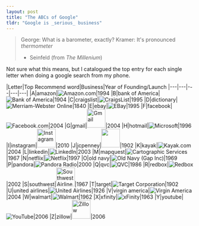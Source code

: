 ```yaml
---
layout: post
title: "The ABCs of Google"
tldr: "Google is _serious_ business"
---
```


>  George: What is a barometer, exactly?
>  Kramer: It's pronounced _thermometer_
>   - Seinfeld (from _The Millenium_)

Not sure what this means, but I catalogued the top entry for each single letter when doing a google search from my phone.

|Letter|Top Recommend word|Business|Year of Founding/Launch
|---|---|---|---|---|
|A|amazon|![Amazon.com](http://upload.wikimedia.org/wikipedia/commons/thumb/6/62/Amazon.com-Logo.svg/100px-Amazon.com-Logo.svg.png)|1994
|B|bank of America|![Bank of America](http://upload.wikimedia.org/wikipedia/en/thumb/0/04/Bank_of_America.svg/150px-Bank_of_America.svg.png)|1904
|C|craigslist|![CraigsList](http://upload.wikimedia.org/wikipedia/commons/thumb/c/c6/Craigslist.svg/100px-Craigslist.svg.png)|1995
|D|dictionary|![Merriam-Webster Online](http://upload.wikimedia.org/wikipedia/en/thumb/3/32/Merriam-Webster_logo.svg/75px-Merriam-Webster_logo.svg.png)|1840
|E|ebay|![EBay](http://upload.wikimedia.org/wikipedia/commons/thumb/1/11/EBay_former_logo.svg/100px-EBay_former_logo.svg.png)|1995
|F|facebook|![Facebook.com](http://upload.wikimedia.org/wikipedia/commons/thumb/0/06/Facebook.svg/100px-Facebook.svg.png)|2004
|G|gmail|<img alt="Gmail" src="http://upload.wikimedia.org/wikipedia/en/0/0a/Gmail_logo.png" height="50px" />|2004
|H|hotmail|![Microsoft](http://upload.wikimedia.org/wikipedia/en/7/70/Hotmail_logo.png)|1996
|I|instagram|<img alt="Instagram" src="http://upload.wikimedia.org/wikipedia/en/2/28/Instagram_logo.png" height="50px"/>|2010
|J|jcpenney|<img src="http://upload.wikimedia.org/wikipedia/en/8/80/JCPenney2009ffghfsgf.png" height="50px"/>|1902
|K|kayak|![Kayak.com](http://upload.wikimedia.org/wikipedia/en/thumb/b/b2/KAYAK_logo.png/200px-KAYAK_logo.png)|2004
|L|linkedin|![LinkedIn](http://upload.wikimedia.org/wikipedia/commons/thumb/0/01/LinkedIn_Logo.svg/100px-LinkedIn_Logo.svg.png)|2003
|M|mapquest|![Cartographic Services](http://upload.wikimedia.org/wikipedia/en/archive/f/f8/20120923211042%21Mapquestlogonew.png)|1967
|N|netflix|![Netflix](http://upload.wikimedia.org/wikipedia/commons/thumb/6/69/Netflix_logo.svg/100px-Netflix_logo.svg.png)|1997
|O|old navy|![Old Navy (Gap Inc)](http://upload.wikimedia.org/wikipedia/en/thumb/8/8b/OldNavyOriginalLogo.jpg/100px-OldNavyOriginalLogo.jpg)|1969
|P|pandora|![Pandora Radio](http://upload.wikimedia.org/wikipedia/commons/thumb/e/ed/Pandora2-Logo.svg/150px-Pandora2-Logo.svg.png)|2000
|Q|qvc|![QVC](http://upload.wikimedia.org/wikipedia/commons/thumb/5/5a/QVC_HD.svg/75px-QVC_HD.svg.png)|1986
|R|redbox|![Redbox](http://upload.wikimedia.org/wikipedia/en/f/fc/Redbox_logo.png)|2002
|S|southwest|<img alt="Southwest Airlines" src="http://upload.wikimedia.org/wikipedia/en/2/22/Southwest.com_Takeoff_Logo.jpg" height="50px"/>|1967
|T|target|![Target Corporation](http://upload.wikimedia.org/wikipedia/commons/thumb/9/9a/Target_logo.svg/50px-Target_logo.svg.png)|1902
|U|united airlines|![United Airlines](http://upload.wikimedia.org/wikipedia/en/thumb/e/e0/United_Airlines_Logo.svg/200px-United_Airlines_Logo.svg.png)|1926
|V|virgin america|![Virgin America](http://upload.wikimedia.org/wikipedia/en/thumb/5/58/Virgin_America_Logo.svg/150px-Virgin_America_Logo.svg.png)|2004
|W|walmart|![Walmart](http://upload.wikimedia.org/wikipedia/commons/thumb/7/76/New_Walmart_Logo.svg/200px-New_Walmart_Logo.svg.png)|1962
|X|xfinity|![xFinity](http://upload.wikimedia.org/wikipedia/commons/thumb/a/a3/Comcast_Logo.svg/150px-Comcast_Logo.svg.png)|1963
|Y|youtube|![YouTube](http://upload.wikimedia.org/wikipedia/commons/thumb/e/e8/Logo_Youtube.svg/100px-Logo_Youtube.svg.png)|2006
|Z|zillow|<img alt="Zillow" src="http://upload.wikimedia.org/wikipedia/commons/c/c1/Zillowlogo_color.PNG" height="50px"/>|2006

